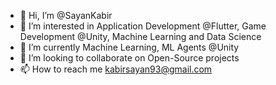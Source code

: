 - 👋 Hi, I’m @SayanKabir
- 👀 I’m interested in Application Development @Flutter, Game Development @Unity, Machine Learning and Data Science
- 🌱 I’m currently Machine Learning, ML Agents @Unity
- 💞️ I’m looking to collaborate on Open-Source projects 
- 📫 How to reach me kabirsayan93@gmail.com

<!---
SayanKabir/SayanKabir is a ✨ special ✨ repository because its `README.md` (this file) appears on your GitHub profile.
You can click the Preview link to take a look at your changes.
--->
